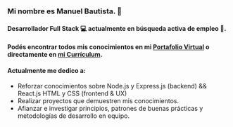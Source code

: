 ### Mi nombre es Manuel Bautista. 👋
#### Desarrollador Full Stack 💻 actualmente en **búsqueda activa** de empleo 🧉.

#### Podés encontrar todos mis conocimientos en mi [Portafolio Virtual](http://cvbautista.pythonanywhere.com/) o directamente en [mi Currículum](https://drive.google.com/file/d/1aTqzqpJpI54IPX4NZ8A6V-cXXfSeblLf/view?usp=sharing). 



#### Actualmente me dedico a:


- Reforzar conocimientos sobre Node.js y Express.js (backend) && React.js HTML y CSS (frontend & UX)
- Realizar proyectos que demuestren mis conocimientos.
- Afianzar e investigar principios, patrones de buenas prácticas y metodologías de desarrollo en equipo.

